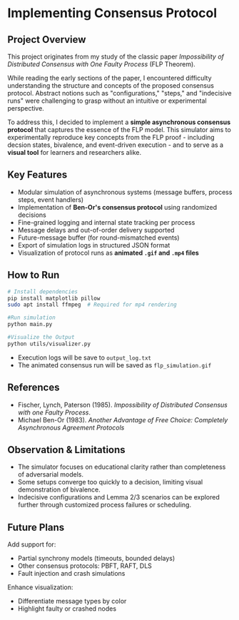 # Implementing Consensus Protocol

## Project Overview

This project originates from my study of the classic paper *Impossibility of Distributed Consensus with One Faulty Process* (FLP Theorem).

While reading the early sections of the paper, I encountered difficulty understanding the structure and concepts of the proposed consensus protocol. Abstract notions such as "configurations," "steps," and "indecisive runs" were challenging to grasp without an intuitive or experimental perspective. 

To address this, I decided to implement a **simple asynchronous consensus protocol** that captures the essence of the FLP model. This simulator aims to experimentally reproduce key concepts from the FLP proof - including decsion states, bivalence, and event-driven execution - and to serve as a **visual tool** for learners and researchers alike.

## Key Features 

- Modular simulation of asynchronous systems (message buffers, process steps, event handlers)
- Implementation of **Ben-Or's consensus protocol** using randomized decisions
- Fine-grained logging and internal state tracking per process
- Message delays and out-of-order delivery supported
- Future-message buffer (for round-mismatched events)
- Export of simulation logs in structured JSON format
- Visualization of protocol runs as **animated `.gif` and `.mp4` files**

## How to Run

```bash
# Install dependencies
pip install matplotlib pillow
sudo apt install ffmpeg  # Required for mp4 rendering

#Run simulation
python main.py

#Visualize the Output
python utils/visualizer.py
```

- Execution logs will be save to ```output_log.txt```
- The animated consensus run will be saved as ```flp_simulation.gif```

## References
- Fischer, Lynch, Paterson (1985). *Impossibility of Distributed Consensus with one Faulty Process*.
- Michael Ben-Or (1983). *Another Advantage of Free Choice: Completely Asynchronous Agreement Protocols*


## Observation & Limitations
- The simulator focuses on educational clarity rather than completeness of adversarial models.
- Some setups converge too quickly to a decision, limiting visual demonstration of bivalence.
- Indecisive configurations and Lemma 2/3 scenarios can be explored further through customized process failures or scheduling.


## Future Plans

Add support for:
- Partial synchrony models (timeouts, bounded delays)
- Other consensus protocols: PBFT, RAFT, DLS
- Fault injection and crash simulations

Enhance visualization:
- Differentiate message types by color
- Highlight faulty or crashed nodes